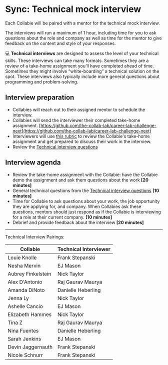 # Sync: Technical mock interview

Each Collabie will be paired with a mentor for the technical mock interview.

The interviews will run a maximum of 1 hour, including time for you to ask questions about the role and company as well as time for the mentor to give feedback on the content and style of your responses.

<aside>
💻 <strong>Technical interviews</strong> are designed to assess the level of your technical skills. These interviews can take many formats. Sometimes they are a review of a take-home assignment you’ll have completed ahead of time. Sometimes they might involve “white-boarding” a technical solution on the spot. These interviews also typically include more general questions about programming and problem-solving.

</aside>

## Interview preparation

- Collabies will reach out to their assigned mentor to schedule the interview.
- Collabies will send the interviewer their completed take-home assignment. [https://github.com/the-collab-lab/career-lab-challenge-next](https://github.com/the-collab-lab/career-lab-challenge-next)
- Interviewers will use [this rubric](https://docs.google.com/spreadsheets/d/17m_A_cinlrju0H1KfNcodWgv1Dh8gsW-v5emcHSEjjA/edit) to review the Collabie's take-home assignment and get prepared to discuss their work in the interview.
- Review the [Technical interview questions](../resources/technical-interview-questions.md)

## Interview agenda

- Review the take-home assignment with the Collabie: have the Collabie demo the assignment and ask them questions about the work **[20 minutes]**
- General technical questions from the [Technical interview questions](../resources/technical-interview-questions.md) **[10 minutes]**
- Time for Collabie to ask questions about your work, the job opportunity they are applying for, and company. When Collabies ask these questions, mentors should just respond as if the Collabie is interviewing for a role at their current company. **[10 minutes]**
- Debrief and provide feedback about the interview **[20 minutes]**

---

Technical Interview Pairings:

[comment]: <> (Populate using the values in this CodeSandbox: https://codesandbox.io/s/career-lab-pairings-u1qmj?file=/src/App.js)
[comment]: <> (TODO: move this script into this project somehow)

| Collabie | Technical Interviewer |
| ---- | ---- |
| Louie Knolle  | Frank Stepanski |
| Nesha Mervin  | EJ Mason  |
| Aubrey Finkelstein  | Nick Taylor |
| Alex D'Antonio  | Raj Gaurav Maurya |
| Amanda DiNoto | Danielle Heberling |
| Jenna Ly  | Nick Taylor |
| Ashelle Cancio  | EJ Mason |
| Elizabeth Hammes  | Nick Taylor |
| Tina Z | Raj Gaurav Maurya |
| Nina Fuentes  | Danielle Heberling |
| Sarah Jenkins | EJ Mason |
| Devin Jaggernauth | Frank Stepanski |
| Nicole Schnurr | Frank Stepanski |
